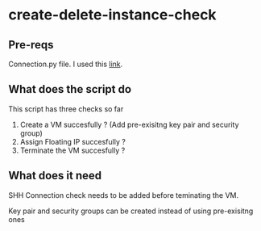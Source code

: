 # create-delete-instance-check

## Pre-reqs

Connection.py file. I used this [link](https://osticket.massopen.cloud/scp/faq.php?id=16).

## What does the script do

This script has three checks so far

1. Create a VM succesfully  ? (Add pre-exisitng key pair and security group)
2. Assign Floating IP succesfully ? 
3. Terminate the VM succesfully ? 

## What does it need

SHH Connection check needs to be added before teminating the VM. 

Key pair and security groups can be created instead of using pre-exisitng ones 
